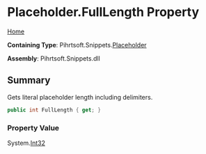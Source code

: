 <a name="_top"></a>

# Placeholder\.FullLength Property

[Home](../../../../README.md#_top)

**Containing Type**: Pihrtsoft\.Snippets\.[Placeholder](../README.md#_top)

**Assembly**: Pihrtsoft\.Snippets\.dll

## Summary

Gets literal placeholder length including delimiters\.

```csharp
public int FullLength { get; }
```

### Property Value

System\.[Int32](https://docs.microsoft.com/en-us/dotnet/api/system.int32)

